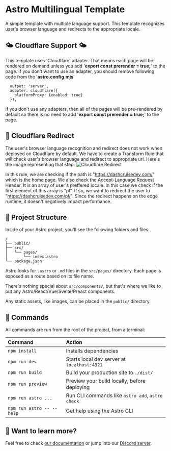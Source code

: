 # Astro Multilingual Template

A simple template with multiple language support. 
This template recognizes user's browser language and redirects to the appropriate locale.

## 🌤️ Cloudflare Support 🌤️

This template uses 'Cloudflare' adapter.
That means each page will be rendered on demand unless you add '**export const prerender = true;**' to the page.
If you don't want to use an adapter, you should remove following code from the '**astro.config.mjs**'
```
  output: 'server',
  adapter: cloudflare({
    platformProxy: {enabled: true}
  }),
```
If you don't use any adapters, then all of the pages will be pre-rendered by default so there is no need to add '**export const prerender = true;**' to the page.

## 🫱 Cloudflare Redirect 

The user's browser language recognition and redirect does not work when deployed on Cloudflare by default.
We have to create a Transform Rule that will check user's browser language and redirect to appropriate url.
Here's the image representing that step:
 ![Cloudflare Redirect](https://imagedelivery.net/Ap_RIQMnvK_LYOq1vIFisQ/62b0f7ee-264f-4559-5135-ad1e23e68d00/public)

In this rule, we are checking if the path is "https://dashcruisedev.com/" which is the home page.
We also check the Accept-Language Request Header. It is an array of user's preffered locale.
In this case we check if the first element of this array is "pl".
If so, we want to redirect the user to "https://dashcruisedev.com/pl/".
Since the redirect happens on the edge runtime, it doesn't negatively impact performance.

## 🚀 Project Structure

Inside of your Astro project, you'll see the following folders and files:

```text
/
├── public/
├── src/
│   └── pages/
│       └── index.astro
└── package.json
```

Astro looks for `.astro` or `.md` files in the `src/pages/` directory. Each page is exposed as a route based on its file name.

There's nothing special about `src/components/`, but that's where we like to put any Astro/React/Vue/Svelte/Preact components.

Any static assets, like images, can be placed in the `public/` directory.

## 🧞 Commands

All commands are run from the root of the project, from a terminal:

| Command                   | Action                                           |
| :------------------------ | :----------------------------------------------- |
| `npm install`             | Installs dependencies                            |
| `npm run dev`             | Starts local dev server at `localhost:4321`      |
| `npm run build`           | Build your production site to `./dist/`          |
| `npm run preview`         | Preview your build locally, before deploying     |
| `npm run astro ...`       | Run CLI commands like `astro add`, `astro check` |
| `npm run astro -- --help` | Get help using the Astro CLI                     |

## 👀 Want to learn more?

Feel free to check [our documentation](https://docs.astro.build) or jump into our [Discord server](https://astro.build/chat).
